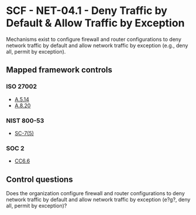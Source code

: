 # SCF - NET-04.1 - Deny Traffic by Default & Allow Traffic by Exception
Mechanisms exist to configure firewall and router configurations to deny network traffic by default and allow network traffic by exception (e.g., deny all, permit by exception). 
## Mapped framework controls
### ISO 27002
- [A.5.14](../iso27002/a-5.md#a514)
- [A.8.20](../iso27002/a-8.md#a820)
  
### NIST 800-53
- [SC-7(5)](../nist80053/sc-7-5.md)
  
### SOC 2
- [CC6.6](../soc2/cc66.md)
  
## Control questions
Does the organization configure firewall and router configurations to deny network traffic by default and allow network traffic by exception (e?g?, deny all, permit by exception)? 
  